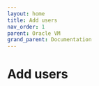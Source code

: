 ```yaml
---
layout: home
title: Add users
nav_order: 1
parent: Oracle VM
grand_parent: Documentation
---
```


Add users
=========